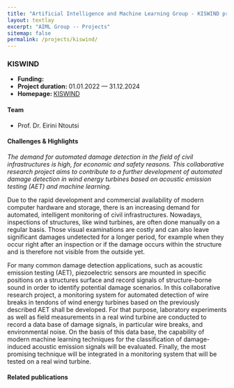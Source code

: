 ```yaml
---
title: "Artificial Intelligence and Machine Learning Group - KISWIND project"
layout: textlay
excerpt: "AIML Group -- Projects"
sitemap: false
permalink: /projects/kiswind/
---
```


### KISWIND
<!--
<div>
<figure class="fourth">
  <img src="{{ site.url }}{{ site.baseurl }}/images/logopic/logo-dfg.jpg" style="width: 250px">  
</figure>
</div>
-->

- <b>Funding: </b> 
- <b>Project duration: </b> 01.01.2022 — 31.12.2024
- <b>Homepage: </b> <a href="https://www.mi.fu-berlin.de/inf/groups/ag-KIML/Projects/KISWIND/index.html/">KISWIND </a>

#### Team
- Prof. Dr. Eirini Ntoutsi


#### Challenges & Highlights
<i>The demand for automated damage detection in the field of civil infrastructures is high, for economic and safety reasons. This collaborative research project aims to contribute to a further development of automated damage detection in wind energy turbines based on acoustic emission testing (AET) and machine learning. </i>

Due to the rapid development and commercial availability of modern computer hardware and storage, there is an increasing demand for automated, intelligent monitoring of civil infrastructures. Nowadays, inspections of structures, like wind turbines, are often done manually on a regular basis. Those visual examinations are costly and can also leave significant damages undetected for a longer period, for example when they occur right after an inspection or if the damage occurs within the structure and is therefore not visible from the outside yet.

For many common damage detection applications, such as acoustic emission testing (AET), piezoelectric sensors are mounted in specific positions on a structures surface and record signals of structure-borne sound in order to identify potential damage scenarios. In this collaborative research project, a monitoring system for automated detection of wire breaks in tendons of wind energy turbines based on the previously described AET shall be developed. For that purpose, laboratory experiments as well as field measurements in a real wind turbine are conducted to record a data base of damage signals, in particular wire breaks, and environmental noise. On the basis of this data base, the capability of modern machine learning techniques for the classification of damage-induced acoustic emission signals will be evaluated. Finally, the most promising technique will be integrated in a monitoring system that will be tested on a real wind turbine.
#### Related publications



